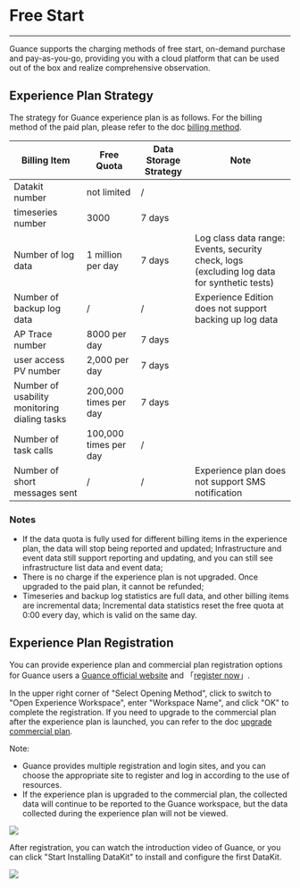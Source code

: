 # Free Start
---

Guance supports the charging methods of free start, on-demand purchase and pay-as-you-go, providing you with a cloud platform that can be used out of the box and realize comprehensive observation.

## Experience Plan Strategy
The strategy for Guance experience plan is as follows. For the billing method of the paid plan, please refer to the doc [billing method](../billing/billing-method/index.md).

| **Billing Item** | **Free Quota** | **Data Storage Strategy** | **Note** |
| --- | --- | --- | --- |
| Datakit number | not limited | / |  |
| timeseries number | 3000 | 7 days |  |
| Number of log data | 1 million per day | 7 days | Log class data range: Events, security check, logs (excluding log data for synthetic tests) |
| Number of backup log data | / | / | Experience Edition does not support backing up log data |
| AP Trace number | 8000 per day | 7 days |  |
| user access PV number | 2,000 per day | 7 days |  |
| Number of usability monitoring dialing tasks | 200,000 times per day | 7 days |  |
| Number of task calls | 100,000 times per day | / |  |
| Number of short messages sent | / | / | Experience plan does not support SMS notification |


### Notes

- If the data quota is fully used for different billing items in the experience plan, the data will stop being reported and updated; Infrastructure and event data still support reporting and updating, and you can still see infrastructure list data and event data;
- There is no charge if the experience plan is not upgraded. Once upgraded to the paid plan, it cannot be refunded;
- Timeseries and backup log statistics are full data, and other billing items are incremental data; Incremental data statistics reset the free quota at 0:00 every day, which is valid on the same day.


## Experience Plan Registration

You can provide experience plan and commercial plan registration options for Guance users a [Guance official website](https://www.guance.com/) and 「[register now](https://auth.guance.com/businessRegister)」.

In the upper right corner of "Select Opening Method", click to switch to "Open Experience Workspace", enter "Workspace Name", and click "OK" to complete the registration. If you need to upgrade to the commercial plan after the experience plan is launched, you can refer to the doc [upgrade commercial plan](commercial-plan.md).

Note:

- Guance provides multiple registration and login sites, and you can choose the appropriate site to register and log in according to the use of resources.
- If the experience plan is upgraded to the commercial plan, the collected data will continue to be reported to the Guance workspace, but the data collected during the experience plan will not be viewed.

![](img/8.register_5.png)

After registration, you can watch the introduction video of Guance, or you can click "Start Installing DataKit" to install and configure the first DataKit.

![](img/1-free-start-1109.png)







